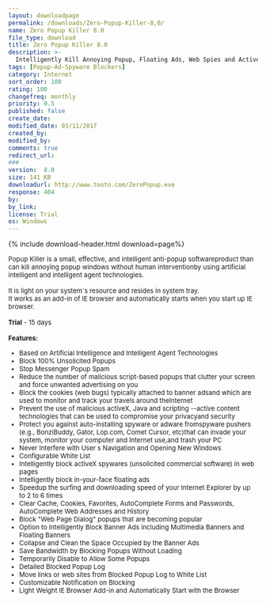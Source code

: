 ```yaml
---
layout: downloadpage
permalink: /downloads/Zero-Popup-Killer-8,0/
name: Zero Popup Killer 8.0
file_type: download
title: Zero Popup Killer 8.0
description: >-
  Intelligently Kill Annoying Popup, Floating Ads, Web Spies and ActiveX spywares Without Interfering Normal Browsing
tags: [Popup-Ad-Spyware Blockers]
category: Internet
sort_order: 100
rating: 100
changefreq: monthly
priority: 0.5
published: false
create_date: 
modified_date: 03/11/2017
created_by: 
modified_by: 
comments: true
redirect_url: 
### 
version:  8.0
size: 141 KB
downloadurl: http://www.tooto.com/ZeroPopup.exe
response: 404
by: 
by_link: 
license: Trial 
os: Windows
---
```


{% include download-header.html download=page%}

<p style="fix-download-text !important">
<p><font size="2"><p>Popup Killer is a small, effective, and intelligent anti-popup softwareproduct than can kill annoying popup windows without human interventionby using artificial intelligent and intelligent agent technologies.<br />
<br />
It is light on your system`s resource and resides in system tray.<br />
It works as an add-in of IE browser and automatically starts when you start up IE browser.<br />
<br />
<strong>Trial</strong> - 15 days<br />
<br />
<span class="articleDetailsLink"><strong>Features:</strong></span></p>
<ul>
    <li>Based on Artificial Intelligence and Intelligent Agent Technologies</li>
    <li>Block 100% Unsolicited Popups</li>
    <li>Stop Messenger Popup Spam</li>
    <li>Reduce the number of malicious script-based popups that clutter your screen and force unwanted advertising on you</li>
    <li>Block the cookies (web bugs) typically attached to banner adsand which are used to monitor and track your travels around theInternet</li>
    <li>Prevent the use of malicious activeX, Java and scripting --active content technologies that can be used to compromise your privacyand security</li>
    <li>Protect you against auto-installing spyware or adware fromspyware pushers (e.g., BonziBuddy, Gator, Lop.com, Comet Cursor, etc)that can invade your system, monitor your computer and Internet use,and trash your PC</li>
    <li>Never Interfere with User s Navigation and Opening New Windows</li>
    <li>Configurable White List</li>
    <li>Intelligently block activeX spywares (unsolicited commercial software) in web pages</li>
    <li>Intelligently block in-your-face floating ads</li>
    <li>Speedup the surfing and downloading speed of your Internet Explorer by up to 2 to 6 times</li>
    <li>Clear Cache, Cookies, Favorites, AutoComplete Forms and Passwords, AutoComplete Web Addresses and History</li>
    <li>Block "Web Page Dialog" popups that are becoming popular</li>
    <li>Option to Intelligently Block Banner Ads including Multimedia Banners and Floating Banners</li>
    <li>Collapse and Clean the Space Occupied by the Banner Ads</li>
    <li>Save Bandwidth by Blocking Popups Without Loading</li>
    <li>Temporarily Disable to Allow Some Popups</li>
    <li>Detailed Blocked Popup Log</li>
    <li>Move links or web sites from Blocked Popup Log to White List</li>
    <li>Customizable Notification on Blocking</li>
    <li>Light Weight IE Browser Add-in and Automatically Start with the Browser</li>
</ul></p></p>

